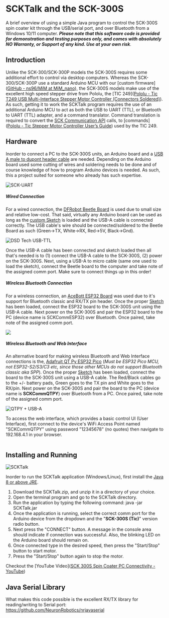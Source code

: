 SCKTalk and the SCK-300S
=======

A brief overview of using a simple Java program to control the SCK-300S spin coater kit through the USB/serial port, and over Bluetooth from a Windows 10/11 computer. ***Please note that this software code is provided for demonstration and testing purposes only, and comes with absolutely NO Warranty, or Support of any kind. Use at your own risk***.

## Introduction

Unlike the SCK-300/SCK-300P models the SCK-300S requires some additional effort to control via desktop computers. Whereas the SCK-300/SCK-300P use a standard Arduino MCU with our [custom firmware]([GitHub - ns96/MiM at MiM_nano](https://github.com/ns96/MiM/tree/MiM_nano)), the SCK-300S models make use of the excellent high speed stepper drive from Pololu, the [TIC 249]([Pololu - Tic T249 USB Multi-Interface Stepper Motor Controller (Connectors Soldered)](https://www.pololu.com/product/3138)). As such, getting it to work the SCKTalk program requires the use of an additional Arduino MCU to act as both the USB to UART (TTL), or Bluetooth to UART (TTL) adapter, and a command translator.  Command translation is required to convert the [SCK Communication API](https://gist.github.com/ns96/ef95fd06573a871adfa1c4bed21eef43) calls, to [commands]([Pololu - Tic Stepper Motor Controller User’s Guide](https://www.pololu.com/docs/0J71)) used by the TIC 249.

## Hardware

Inorder to connect a PC to the SCK-300S units, an Arduino board and a [USB A male to dupont header cable](https://www.amazon.com/gp/product/B06Y5RKMT8?th=1) are needed.  Depending on the Arduino board used some cutting of wires and soldering needs to be done and of course knowledge of how to program Arduino devices is needed.  As such, this a project suited for someone who already has such expertise.

![SCK-UART](Arduino_Boards.png)

##### Wired Connection

For a wired connection, the [DFRobot Beetle Board](https://www.dfrobot.com/product-1075.html) is used due to small size and relative low-cost. That said, virtually any Arduino board can be used as long as the [custom Sketch](SCKComm/SCKComm.ino) is loaded and the USB-A cable is connected correctly.  The USB cable's wire should be connected/soldered to the Beetle Board as such  (Green->TX, White->RX, Red->5V, Black->Gnd).

![DSD Tech USB-TTL](DFRobotBeetle.png)

Once the USB-A cable has been connected and sketch loaded then all that's needed is to (1) connect the USB-A cable to the SCK-300S, (2) power on the SCK-300S. Next, using a USB-A to micro cable (same one used to load the sketch), connect the Beetle board to the computer and take note of the assigned comm port. Make sure to connect things up in this order!  

##### Wireless Bluetooth Connection

For a wireless connection, an [AceBott ESP32 Board](https://a.co/d/4wHfQw6) was used due to it's support for Bluetooth classic and RX/TX pin header.  Once the proper [Sketch](SCKCommESP32/SCKCommESP32.ino) has been loaded, connect the ESP32 board to the SCK-300S unit using the USB-A cable. Next power on the SCK-300S and pair the ESP32 board to the PC (device name is SCKCommESP32) over Bluetooth. Once paired, take note of the assigned comm port.

![](AceBottESP32.jpg)

##### Wireless Bluetooth and Web Interface

An alternative board for making wireless Bluetooth and Web Interface connections is the, [Adafruit QT Py ESP32 Pico](https://www.adafruit.com/product/5395) (*Must be ESP32 Pico MCU, not ESP32-S2/S3/C3 etc, since those other MCUs do not support Bluetooth classic aka SPP*).  Once the proper [Sketch](SCKCommQTPY_ESP32\SCKCommQTPY_ESP32.ino) has been loaded, connect the board to the SCK-300S unit using a USB-A cable. The Red/Black cables go to the +/- battery pads, Green goes to  the TX pin and White goes to the RX/pin.  Next power on the SCK-300S and pair the board to the PC (device name is **SCKCommQTPY**) over Bluetooth from a PC. Once paired, take note of the assigned comm port.

![QTPY + USB-A](QTPY_01.png)

To access the web interface, which provides a basic control UI (User Interface), first connect to the device's WiFi Access Point named "SCKCommQTPY" using password "12345678" (no quotes) then navigate to 192.168.4.1 in your browser.

<img src="QTPY_02.png" title="" alt="" data-align="center">

## Installing and Running

![SCKTalk](SCKTalk.png)

Inorder to run the SCKTalk application (Windows/Linux), first install the [Java 8 or above JRE](https://www.java.com/en/download/).

1. Download the SCKTalk.zip, and unzip it in a directory of your choice.
2. Open the terminal program and go to the SCKTalk directory.
3. Run the application by typing the following command: java -jar SCKTalk.jar
4. Once the application is running, select the correct comm port for the Arduino device from the dropdown and the "**SCK-300S (Tic)**" version radio button.
5. Next press the "CONNECT" button. A message in the console area should indicate if connection was successful. Also, the blinking LED on the Arduino board should remain on.
6. Once connected type in the desired speed, then press the "Start/Stop" button to start motor.
7. Press the "Start/Stop" button again to stop the motor.

Checkout the [YouTube Video]([SCK 300S Spin Coater PC Connectivity - YouTube](https://youtu.be/YuBDu55Y0zg))

## Java Serial Library

What makes this code possible is the excellent RX/TX library for reading/writing to Serial port: https://github.com/NeuronRobotics/nrjavaserial
